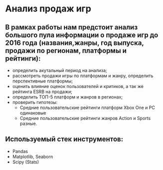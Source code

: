 # Анализ продаж игр

## В рамках работы нам предстоит анализ большого пула информации о продаже игр до 2016 года (названия,жанры, год выпуска, продажи по регионам, платформы и рейтинги):
- определить акутальный период на анализа;
- рассмотреть продажи игры по платформам и жанру, определить перспективные платформы;
- оценить влияние оценок пользователей и критиков, а так же рейтинга ESRB на продажи;
- определить ТОП-5 платформ и жанров в регионах;
- проверить гипотезы:
    - Средние пользовательские рейтинги платформ Xbox One и PC одинаковые
    - Средние пользовательские рейтинги жанров Action и Sports разные.

## Используемый стек инструментов:
- Pandas
- Matplotlib, Seaborn
- Scipy (Stats)
